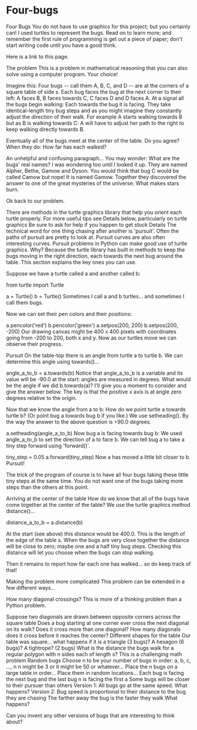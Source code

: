 # Four-bugs

Four Bugs
You do not have to use graphics for this project; but you certainly can! I used turtles to represent the bugs. Read on to learn more; and remember the first rule of programming is get out a piece of paper; don't start writing code until you have a good think.

Here is a link to this page.

The problem
This is a problem in mathematical reasoning that you can also solve using a computer program. Your choice!

Imagine this: Four bugs -- call them A, B, C, and D -- are at the corners of a square table of side s. Each bug faces the bug at the next corner to their left: A faces B, B faces towards C, C faces D and D faces A. At a signal all the bugs begin walking: Each towards the bug it is facing. They take identical-length tiny bug steps and as you might imagine they constantly adjust the direction of their walk. For example A starts walking towards B but as B is walking towards C: A will have to adjust her path to the right to keep walking directly towards B.

Eventually all of the bugs meet at the center of the table. Do you agree? When they do: How far has each walked?

An unhelpful and confusing paragraph...
You may wonder: What are the bugs' real names? I was wondering too until I looked it up. They are named Alpher, Bethe, Gamow and Dyson. You would think that bug C would be called Camow but nope! It is named Gamow. Together they discovered the answer to one of the great mysteries of the universe: What makes stars burn.

Ok back to our problem.

There are methods in the turtle graphics library that help you orient each turtle properly.
For more useful tips see Details below, particularly on turtle graphics
Be sure to ask for help if you happen to get stuck
Details
The technical word for one thing chasing after another is 'pursuit'. Often the paths of pursuit are pretty to look at. Pursuit curves are also often interesting curves. Pursuit problems in Python can make good use of turtle graphics. Why? Because the turtle library has built in methods to keep the bugs moving in the right direction, each towards the next bug around the table. This section explains the key ones you can use.

Suppose we have a turtle called a and another called b:

from turtle import Turtle

a = Turtle()
b = Turtle()
Sometimes I call a and b turtles... and sometimes I call them bugs.

Now we can set their pen colors and their positions:

a.pencolor('red')
b.pencolor('green')
a.setpos(200, 200)
b.setpos(200, -200)
Our drawing canvas might be 400 x 400 pixels with coordinates going from -200 to 200, both x and y. Now as our turtles move we can observe their progress.

Pursuit
On the table-top there is an angle from turtle a to turtle b. We can determine this angle using towards()...

angle_a_to_b = a.towards(b)
Notice that angle_a_to_b is a variable and its value will be -90.0 at the start: angles are measured in degrees. What would be the angle if we did b.towards(a)? I'll give you a moment to consider and give the answer below. The key is that the positive x axis is at angle zero degrees relative to the origin.

Now that we know the angle from a to b: How do we point turtle a towards turtle b? (Or point bug a towards bug b if you like.) We use setheading(). By the way the answer to the above question is +90.0 degrees.

a.setheading(angle_a_to_b)
Now bug a is facing towards bug b: We used angle_a_to_b to set the direction of a to face b. We can tell bug a to take a tiny step forward using 'forward()`.

tiny_step = 0.05
a.forward(tiny_step)
Now a has moved a little bit closer to b. Pursuit!

The trick of the program of course is to have all four bugs taking these little tiny steps at the same time. You do not want one of the bugs taking more steps than the others at this point.

Arriving at the center of the table
How do we know that all of the bugs have come together at the center of the table? We use the turtle graphics method distance()...

distance_a_to_b = a.distance(b)

At the start (see above) this distance would be 400.0. This is the length of the edge of the table s. When the bugs are very close together the distance will be close to zero; maybe one and a half tiny bug steps. Checking this distance will let you choose when the bugs can stop walking.

Then it remains to report how far each one has walked... so do keep track of that!

Making the problem more complicated
This problem can be extended in a few different ways...

How many diagonal crossings?
This is more of a thinking problem than a Python problem.

Suppose two diagonals are drawn between opposite corners across the square table
Does a bug starting at one corner ever cross the next diagonal on its walk?
Does it cross more than one diagonal?
How many diagonals does it cross before it reaches the center?
Different shapes for the table
Our table was square... what happens if it is a triangle (3 bugs)? A hexagon (6 bugs)? A tightrope? (2 bugs)
What is the distance the bugs walk for a regular polygon with n sides each of length s?
This is a challenging math problem
Random bugs
Choose n to be your number of bugs in order: a, b, c, ..., n
n might be 3 or it might be 50 or whatever...
Place the n bugs on a large table in order...
Place them in random locations...
Each bug is facing the next bug and the last bug n is facing the first a
Some bugs will be closer to their pursuer than others
Version 1: All bugs go at the same speed. What happens?
Version 2: Bug speed is proportional to their distance to the bug they are chasing
The farther away the bug is the faster they walk
What happens?

Can you invent any other versions of bugs that are interesting to think about?
